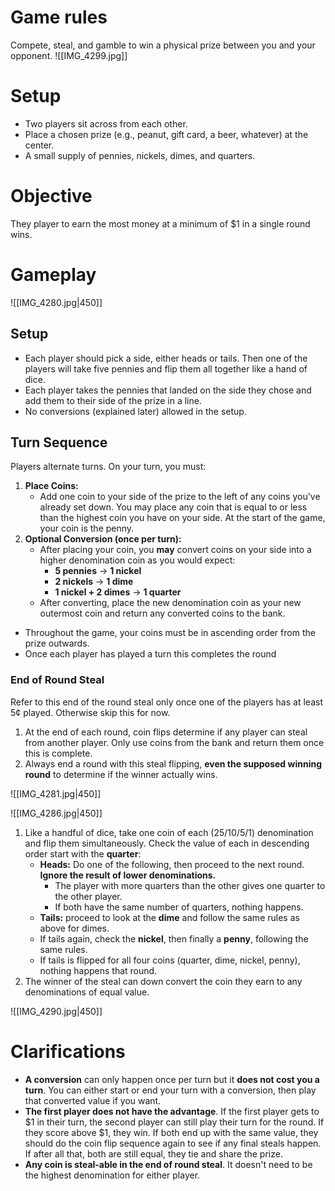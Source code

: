 # Game rules


Compete, steal, and gamble to win a physical prize between you and your opponent.
 ![[IMG_4299.jpg]]
# Setup

- Two players sit across from each other.
- Place a chosen prize (e.g., peanut, gift card, a beer, whatever) at the center.
- A small supply of pennies, nickels, dimes, and quarters.
# Objective

They player to earn the most money at a minimum of $1 in a single round wins.
# Gameplay

![[IMG_4280.jpg|450]]

## Setup

- Each player should pick a side, either heads or tails. Then one of the players will take five pennies and flip them all together like a hand of dice.
- Each player takes the pennies that landed on the side they chose and add them to their side of the prize in a line.
- No conversions (explained later) allowed in the setup.
## Turn Sequence

Players alternate turns. On your turn, you must:

1. **Place Coins:**  
    - Add one coin to your side of the prize to the left of any coins you've already set down. You may place any coin that is equal to or less than the highest coin you have on your side. At the start of the game, your coin is the penny.
2. **Optional Conversion (once per turn):**  
    - After placing your coin, you **may** convert coins on your side into a higher denomination coin as you would expect:
        - **5 pennies** → **1 nickel**
        - **2 nickels** → **1 dime**
        - **1 nickel + 2 dimes** → **1 quarter**
    - After converting, place the new denomination coin as your new outermost coin and return any converted coins to the bank.
- Throughout the game, your coins must be in ascending order from the prize outwards.
- Once each player has played a turn this completes the round
### End of Round Steal

Refer to this end of the round steal only once one of the players has at least 5¢ played. Otherwise skip this for now.

1. At the end of each round, coin flips determine if any player can steal from another player. Only use coins from the bank and return them once this is complete.
2. Always end a round with this steal flipping, **even the supposed winning round** to determine if the winner actually wins.

![[IMG_4281.jpg|450]]

![[IMG_4286.jpg|450]]

1. Like a handful of dice, take one coin of each (25/10/5/1) denomination and flip them simultaneously. Check the value of each in descending order start with the **quarter**:
    - **Heads:** Do one of the following, then proceed to the next round. **Ignore the result of lower denominations.**
        - The player with more quarters than the other gives one quarter to the other player.
        - If both have the same number of quarters, nothing happens.
    - **Tails:** proceed to look at the **dime** and follow the same rules as above for dimes.
    - If tails again, check the **nickel**, then finally a **penny**, following the same rules.
    - If tails is flipped for all four coins (quarter, dime, nickel, penny), nothing happens that round.
2. The winner of the steal can down convert the coin they earn to any denominations of equal value.

![[IMG_4290.jpg|450]]
# Clarifications
- **A conversion** can only happen once per turn but it **does not cost you a turn**. You can either start or end your turn with a conversion, then play that converted value if you want.
- **The first player does not have the advantage**. If the first player gets to $1 in their turn, the second player can still play their turn for the round. If they score above $1, they win. If both end up with the same value, they should do the coin flip sequence again to see if any final steals happen. If after all that, both are still equal, they tie and share the prize.
- **Any coin is steal-able in the end of round steal**. It doesn't need to be the highest denomination for either player.
